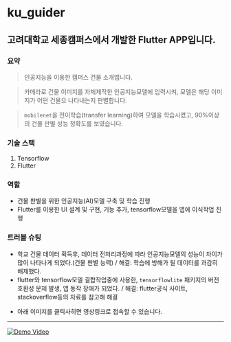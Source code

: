 # ku_guider

## 고려대학교 세종캠퍼스에서 개발한 Flutter APP입니다.


### 요약
> 인공지능을 이용한 캠퍼스 건물 소개앱니다.
 
> 카메라로 건물 이미지를 자체제작한 인공지능모델에 입력시켜, 모델은 해당 이미지가 어떤 건물으 나타내는지 판별합니다.

> `mobilenet`을 전이학습(transfer learning)하여 모델을 학습시켰고, 90%이상의 건물 판별 성능 정확도를 보였습니다.

### 기술 스택
1. Tensorflow
2. Flutter

### 역할
- 건물 판별을 위한 인공지능(AI)모델 구축 및 학습 진행
- Flutter를 이용한 UI 설계 및 구현, 기능 추가, tensorflow모델을 앱에 이식작업 진행

### 트러블 슈팅
- 학교 건물 데이터 획득후, 데이터 전처리과정에 따라 인공지능모델의 성능이 차이가 많이 나타나게 되었다.(건물 판별 능력) / 해결: 학습에 방해가 될 데이터를 과감히 배제했다.
- flutter와 tensorflow모델 결합작업중에 사용한, `tensorflowlite` 패키지의 버전 호환성 문제 발생, 앱 동작 장애가 되었다. / 해결: flutter공식 사이트, stackoverflow등의 자료를 참고해 해결


* 아래 이미지를 클릭사히면 영상링크로 접속할 수 있습니다.
 ___ 
 
[![Demo Video](https://img.youtube.com/vi/YgPFp3gZ2mo/0.jpg)](https://www.youtube.com/watch?v=YgPFp3gZ2mo&list=PLSVTDKPoVTAL8_sSf79vTE71pKdUAD7LF&index=1)
